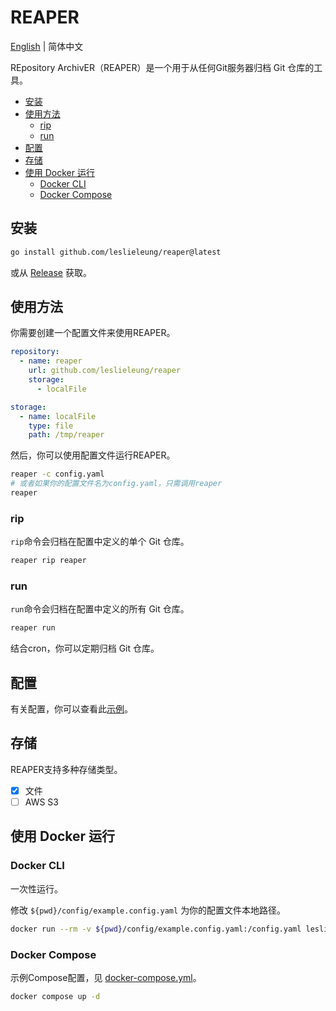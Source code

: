 # REAPER

[English](README.md) | 简体中文

REpository ArchivER（REAPER）是一个用于从任何Git服务器归档 Git 仓库的工具。

- [安装](#安装)
- [使用方法](#使用方法)
  - [rip](#rip)
  - [run](#run)
- [配置](#配置)
- [存储](#存储)
- [使用 Docker 运行](#使用-docker-运行)
  - [Docker CLI](#docker-cli)
  - [Docker Compose](#docker-compose)

## 安装

```bash
go install github.com/leslieleung/reaper@latest
```

或从 [Release](https://github.com/LeslieLeung/reaper/releases) 获取。

## 使用方法

你需要创建一个配置文件来使用REAPER。

```yaml
repository:
  - name: reaper
    url: github.com/leslieleung/reaper
    storage:
      - localFile

storage:
  - name: localFile
    type: file
    path: /tmp/reaper
```

然后，你可以使用配置文件运行REAPER。

```bash
reaper -c config.yaml
# 或者如果你的配置文件名为config.yaml，只需调用reaper
reaper
```

### rip

`rip`命令会归档在配置中定义的单个 Git 仓库。

```bash
reaper rip reaper
```

### run

`run`命令会归档在配置中定义的所有 Git 仓库。

```bash
reaper run
```

结合cron，你可以定期归档 Git 仓库。

## 配置

有关配置，你可以查看此[示例](config/example.config.yaml)。

## 存储

REAPER支持多种存储类型。

- [x] 文件
- [ ] AWS S3

## 使用 Docker 运行

### Docker CLI

一次性运行。 

修改 `${pwd}/config/example.config.yaml` 为你的配置文件本地路径。

```bash
docker run --rm -v ${pwd}/config/example.config.yaml:/config.yaml leslieleung/reaper:latest run
```

### Docker Compose

示例Compose配置，见 [docker-compose.yml](docker-compose.yml)。

```bash
docker compose up -d
```

